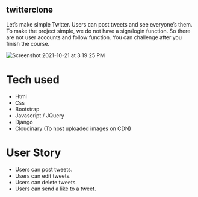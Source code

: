 ## twitterclone

Let’s make simple Twitter. Users can post tweets and see everyone’s them. To make the project simple, we do not have a sign/login function. So there are not user accounts and follow function. You can challenge after you finish the course.

![Screenshot 2021-10-21 at 3 19 25 PM](https://user-images.githubusercontent.com/91319680/138254132-1a7d88ee-fcf3-4112-b294-327eb883764f.png)


# Tech used
- Html
- Css
- Bootstrap
- Javascript / JQuery
- Django
- Cloudinary (To host uploaded images on CDN)

# User Story
- Users can post tweets.
- Users can edit tweets.
- Users can delete tweets.
- Users can send a like to a tweet.
